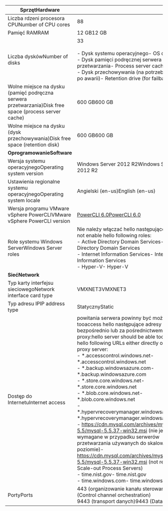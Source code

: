 | <span data-ttu-id="be10b-101">**Sprzęt**</span><span class="sxs-lookup"><span data-stu-id="be10b-101">**Hardware**</span></span> | |
| --- |---|
| <span data-ttu-id="be10b-102">Liczba rdzeni procesora CPU</span><span class="sxs-lookup"><span data-stu-id="be10b-102">Number of CPU cores</span></span>| <span data-ttu-id="be10b-103">8</span><span class="sxs-lookup"><span data-stu-id="be10b-103">8</span></span> |
| <span data-ttu-id="be10b-104">Pamięć RAM</span><span class="sxs-lookup"><span data-stu-id="be10b-104">RAM</span></span>| <span data-ttu-id="be10b-105">12 GB</span><span class="sxs-lookup"><span data-stu-id="be10b-105">12 GB</span></span>|
| <span data-ttu-id="be10b-106">Liczba dysków</span><span class="sxs-lookup"><span data-stu-id="be10b-106">Number of disks</span></span> | <span data-ttu-id="be10b-107">3</span><span class="sxs-lookup"><span data-stu-id="be10b-107">3</span></span> <br><br> <span data-ttu-id="be10b-108">- Dysk systemu operacyjnego</span><span class="sxs-lookup"><span data-stu-id="be10b-108">- OS disk</span></span><br> <span data-ttu-id="be10b-109">- Dysk pamięci podręcznej serwera przetwarzania</span><span class="sxs-lookup"><span data-stu-id="be10b-109">- Process server cache disk</span></span><br> <span data-ttu-id="be10b-110">- Dysk przechowywania (na potrzeby powrotu po awarii)</span><span class="sxs-lookup"><span data-stu-id="be10b-110">- Retention drive (for failback)</span></span>|
| <span data-ttu-id="be10b-111">Wolne miejsce na dysku (pamięć podręczna serwera przetwarzania)</span><span class="sxs-lookup"><span data-stu-id="be10b-111">Disk free space (process server cache)</span></span> | <span data-ttu-id="be10b-112">600 GB</span><span class="sxs-lookup"><span data-stu-id="be10b-112">600 GB</span></span>
| <span data-ttu-id="be10b-113">Wolne miejsce na dysku (dysk przechowywania)</span><span class="sxs-lookup"><span data-stu-id="be10b-113">Disk free space (retention disk)</span></span> | <span data-ttu-id="be10b-114">600 GB</span><span class="sxs-lookup"><span data-stu-id="be10b-114">600 GB</span></span>|
| <span data-ttu-id="be10b-115">**Oprogramowanie**</span><span class="sxs-lookup"><span data-stu-id="be10b-115">**Software**</span></span> | |
| <span data-ttu-id="be10b-116">Wersja systemu operacyjnego</span><span class="sxs-lookup"><span data-stu-id="be10b-116">Operating system version</span></span> | <span data-ttu-id="be10b-117">Windows Server 2012 R2</span><span class="sxs-lookup"><span data-stu-id="be10b-117">Windows Server 2012 R2</span></span> |
| <span data-ttu-id="be10b-118">Ustawienia regionalne systemu operacyjnego</span><span class="sxs-lookup"><span data-stu-id="be10b-118">Operating system locale</span></span> | <span data-ttu-id="be10b-119">Angielski (en-us)</span><span class="sxs-lookup"><span data-stu-id="be10b-119">English (en-us)</span></span>|
| <span data-ttu-id="be10b-120">Wersja programu VMware vSphere PowerCLI</span><span class="sxs-lookup"><span data-stu-id="be10b-120">VMware vSphere PowerCLI version</span></span> | [<span data-ttu-id="be10b-121">PowerCLI 6.0</span><span class="sxs-lookup"><span data-stu-id="be10b-121">PowerCLI 6.0</span></span>](https://my.vmware.com/web/vmware/details?productId=491&downloadGroup=PCLI600R1 "PowerCLI 6.0")|
| <span data-ttu-id="be10b-122">Role systemu Windows Server</span><span class="sxs-lookup"><span data-stu-id="be10b-122">Windows Server roles</span></span> | <span data-ttu-id="be10b-123">Nie należy włączać hello następujące role:</span><span class="sxs-lookup"><span data-stu-id="be10b-123">Do not enable hello following roles:</span></span> <br> <span data-ttu-id="be10b-124">- Active Directory Domain Services</span><span class="sxs-lookup"><span data-stu-id="be10b-124">- Active Directory Domain Services</span></span> <br><span data-ttu-id="be10b-125">- Internet Information Services</span><span class="sxs-lookup"><span data-stu-id="be10b-125">- Internet Information Services</span></span> <br> <span data-ttu-id="be10b-126">- Hyper-V</span><span class="sxs-lookup"><span data-stu-id="be10b-126">- Hyper-V</span></span> |
| <span data-ttu-id="be10b-127">**Sieć**</span><span class="sxs-lookup"><span data-stu-id="be10b-127">**Network**</span></span> | |
| <span data-ttu-id="be10b-128">Typ karty interfejsu sieciowego</span><span class="sxs-lookup"><span data-stu-id="be10b-128">Network interface card type</span></span> | <span data-ttu-id="be10b-129">VMXNET3</span><span class="sxs-lookup"><span data-stu-id="be10b-129">VMXNET3</span></span> |
| <span data-ttu-id="be10b-130">Typ adresu IP</span><span class="sxs-lookup"><span data-stu-id="be10b-130">IP address type</span></span> | <span data-ttu-id="be10b-131">Statyczny</span><span class="sxs-lookup"><span data-stu-id="be10b-131">Static</span></span> |
| <span data-ttu-id="be10b-132">Dostęp do Internetu</span><span class="sxs-lookup"><span data-stu-id="be10b-132">Internet access</span></span> | <span data-ttu-id="be10b-133">powitania serwera powinny być możliwe tooaccess hello następujące adresy URL, bezpośrednio lub za pośrednictwem serwera proxy:</span><span class="sxs-lookup"><span data-stu-id="be10b-133">hello server should be able tooaccess hello following URLs either directly or through a proxy server:</span></span> <br> <span data-ttu-id="be10b-134">- \*.accesscontrol.windows.net</span><span class="sxs-lookup"><span data-stu-id="be10b-134">- \*.accesscontrol.windows.net</span></span><br> <span data-ttu-id="be10b-135">- \*.backup.windowsazure.com</span><span class="sxs-lookup"><span data-stu-id="be10b-135">- \*.backup.windowsazure.com</span></span> <br><span data-ttu-id="be10b-136">- \*.store.core.windows.net</span><span class="sxs-lookup"><span data-stu-id="be10b-136">- \*.store.core.windows.net</span></span><br> <span data-ttu-id="be10b-137">- \*.blob.core.windows.net</span><span class="sxs-lookup"><span data-stu-id="be10b-137">- \*.blob.core.windows.net</span></span><br> <span data-ttu-id="be10b-138">- \*.hypervrecoverymanager.windowsazure.com</span><span class="sxs-lookup"><span data-stu-id="be10b-138">- \*.hypervrecoverymanager.windowsazure.com</span></span> <br> <span data-ttu-id="be10b-139">- https://cdn.mysql.com/archives/mysql-5.5/mysql-5.5.37-win32.msi (nie jest to wymagane w przypadku serwerów przetwarzania używanych do skalowania w poziomie)</span><span class="sxs-lookup"><span data-stu-id="be10b-139">- https://cdn.mysql.com/archives/mysql-5.5/mysql-5.5.37-win32.msi (not required for Scale-out Process Servers)</span></span> <br> <span data-ttu-id="be10b-140">- time.nist.gov</span><span class="sxs-lookup"><span data-stu-id="be10b-140">- time.nist.gov</span></span> <br> <span data-ttu-id="be10b-141">- time.windows.com</span><span class="sxs-lookup"><span data-stu-id="be10b-141">- time.windows.com</span></span> |
| <span data-ttu-id="be10b-142">Porty</span><span class="sxs-lookup"><span data-stu-id="be10b-142">Ports</span></span> | <span data-ttu-id="be10b-143">443 (organizowanie kanału sterowania)</span><span class="sxs-lookup"><span data-stu-id="be10b-143">443 (Control channel orchestration)</span></span><br><span data-ttu-id="be10b-144">9443 (transport danych)</span><span class="sxs-lookup"><span data-stu-id="be10b-144">9443 (Data transport)</span></span>|
